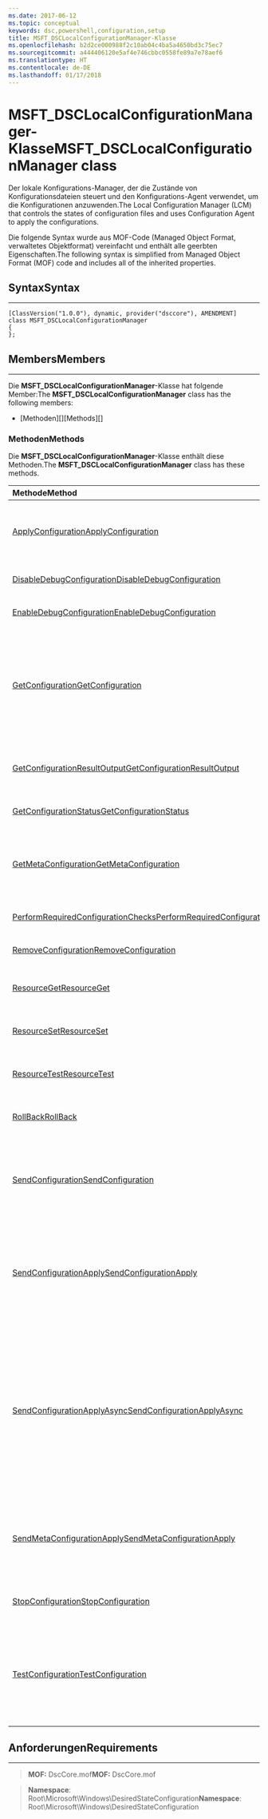 ```yaml
---
ms.date: 2017-06-12
ms.topic: conceptual
keywords: dsc,powershell,configuration,setup
title: MSFT_DSCLocalConfigurationManager-Klasse
ms.openlocfilehash: b2d2ce000988f2c10ab04c4ba5a4650bd3c75ec7
ms.sourcegitcommit: a444406120e5af4e746cbbc0558fe89a7e78aef6
ms.translationtype: HT
ms.contentlocale: de-DE
ms.lasthandoff: 01/17/2018
---
```

# <a name="msftdsclocalconfigurationmanager-class"></a><span data-ttu-id="0ff0c-103">MSFT_DSCLocalConfigurationManager-Klasse</span><span class="sxs-lookup"><span data-stu-id="0ff0c-103">MSFT_DSCLocalConfigurationManager class</span></span>

<span data-ttu-id="0ff0c-104">Der lokale Konfigurations-Manager, der die Zustände von Konfigurationsdateien steuert und den Konfigurations-Agent verwendet, um die Konfigurationen anzuwenden.</span><span class="sxs-lookup"><span data-stu-id="0ff0c-104">The Local Configuration Manager (LCM) that controls the states of configuration files and uses Configuration Agent to apply the configurations.</span></span>

<span data-ttu-id="0ff0c-105">Die folgende Syntax wurde aus MOF-Code (Managed Object Format, verwaltetes Objektformat) vereinfacht und enthält alle geerbten Eigenschaften.</span><span class="sxs-lookup"><span data-stu-id="0ff0c-105">The following syntax is simplified from Managed Object Format (MOF) code and includes all of the inherited properties.</span></span>

## <a name="syntax"></a><span data-ttu-id="0ff0c-106">Syntax</span><span class="sxs-lookup"><span data-stu-id="0ff0c-106">Syntax</span></span>
------

``` syntax
[ClassVersion("1.0.0"), dynamic, provider("dsccore"), AMENDMENT]
class MSFT_DSCLocalConfigurationManager
{
};
```

## <a name="members"></a><span data-ttu-id="0ff0c-107">Members</span><span class="sxs-lookup"><span data-stu-id="0ff0c-107">Members</span></span>
-------

<span data-ttu-id="0ff0c-108">Die **MSFT_DSCLocalConfigurationManager**-Klasse hat folgende Member:</span><span class="sxs-lookup"><span data-stu-id="0ff0c-108">The **MSFT_DSCLocalConfigurationManager** class has the following members:</span></span>

-   <span data-ttu-id="0ff0c-109">[Methoden][]</span><span class="sxs-lookup"><span data-stu-id="0ff0c-109">[Methods][]</span></span>

### <a name="methods"></a><span data-ttu-id="0ff0c-110">Methoden</span><span class="sxs-lookup"><span data-stu-id="0ff0c-110">Methods</span></span>

<span data-ttu-id="0ff0c-111">Die **MSFT_DSCLocalConfigurationManager**-Klasse enthält diese Methoden.</span><span class="sxs-lookup"><span data-stu-id="0ff0c-111">The **MSFT_DSCLocalConfigurationManager** class has these methods.</span></span>

|<span data-ttu-id="0ff0c-112">Methode</span><span class="sxs-lookup"><span data-stu-id="0ff0c-112">Method</span></span> |<span data-ttu-id="0ff0c-113">Beschreibung</span><span class="sxs-lookup"><span data-stu-id="0ff0c-113">Description</span></span> |
|:--- |:---|
| [<span data-ttu-id="0ff0c-114">ApplyConfiguration</span><span class="sxs-lookup"><span data-stu-id="0ff0c-114">ApplyConfiguration</span></span>](msft-dsclocalconfigurationmanager-applyconfiguration.md)| <span data-ttu-id="0ff0c-115">Verwendet den Konfigurations-Agent, um die ausstehende Konfiguration anzuwenden.</span><span class="sxs-lookup"><span data-stu-id="0ff0c-115">Uses the Configuration Agent to apply the configuration that is pending.</span></span>| 
| [<span data-ttu-id="0ff0c-116">DisableDebugConfiguration</span><span class="sxs-lookup"><span data-stu-id="0ff0c-116">DisableDebugConfiguration</span></span>](msft-dsclocalconfigurationmanager-disabledebugconfiguration.md)| <span data-ttu-id="0ff0c-117">Deaktiviert das Debuggen von DSC-Ressourcen.</span><span class="sxs-lookup"><span data-stu-id="0ff0c-117">Disables DSC resource debugging.</span></span>| 
| [<span data-ttu-id="0ff0c-118">EnableDebugConfiguration</span><span class="sxs-lookup"><span data-stu-id="0ff0c-118">EnableDebugConfiguration</span></span>](msft-dsclocalconfigurationmanager-enabledebugconfiguration.md)| <span data-ttu-id="0ff0c-119">Aktiviert das Debuggen von DSC-Ressourcen.</span><span class="sxs-lookup"><span data-stu-id="0ff0c-119">Enables DSC resource debugging.</span></span>| 
| [<span data-ttu-id="0ff0c-120">GetConfiguration</span><span class="sxs-lookup"><span data-stu-id="0ff0c-120">GetConfiguration</span></span>](msft-dsclocalconfigurationmanager-getconfiguration.md)| <span data-ttu-id="0ff0c-121">Sendet das Konfigurationsdokument an den verwalteten Knoten und verwendet die **Get**-Methode des Konfigurations-Agents, um die Konfiguration anzuwenden.</span><span class="sxs-lookup"><span data-stu-id="0ff0c-121">Sends the configuration document to the managed node and uses the **Get** method of the Configuration Agent to apply the configuration.</span></span>| 
| [<span data-ttu-id="0ff0c-122">GetConfigurationResultOutput</span><span class="sxs-lookup"><span data-stu-id="0ff0c-122">GetConfigurationResultOutput</span></span>](msft-dsclocalconfigurationmanager-getconfigurationresultoutput.md)| <span data-ttu-id="0ff0c-123">Ruft die Konfigurations-Agent-Ausgabe im Zusammenhang mit einem bestimmten Auftrag ab.</span><span class="sxs-lookup"><span data-stu-id="0ff0c-123">Gets the Configuration Agent output relating to a specific job.</span></span>| 
| [<span data-ttu-id="0ff0c-124">GetConfigurationStatus</span><span class="sxs-lookup"><span data-stu-id="0ff0c-124">GetConfigurationStatus</span></span>](msft-dsclocalconfigurationmanager-getconfigurationstatus.md)| <span data-ttu-id="0ff0c-125">Abrufen des Konfigurationsstatusverlaufs.</span><span class="sxs-lookup"><span data-stu-id="0ff0c-125">Get the configuration status history.</span></span>| 
| [<span data-ttu-id="0ff0c-126">GetMetaConfiguration</span><span class="sxs-lookup"><span data-stu-id="0ff0c-126">GetMetaConfiguration</span></span>](msft-dsclocalconfigurationmanager-getmetaconfiguration.md)| <span data-ttu-id="0ff0c-127">Ruft die Einstellungen des lokalen Konfigurations-Managers ab, die zur Steuerung des Konfigurations-Agents verwendet werden.</span><span class="sxs-lookup"><span data-stu-id="0ff0c-127">Gets the LCM settings that are used to control Configuration Agent.</span></span>| 
| [<span data-ttu-id="0ff0c-128">PerformRequiredConfigurationChecks</span><span class="sxs-lookup"><span data-stu-id="0ff0c-128">PerformRequiredConfigurationChecks</span></span>](msft-dsclocalconfigurationmanager-performrequiredconfigurationchecks.md)| <span data-ttu-id="0ff0c-129">Startet die Konsistenzprüfung.</span><span class="sxs-lookup"><span data-stu-id="0ff0c-129">Starts the consistency check.</span></span>| 
| [<span data-ttu-id="0ff0c-130">RemoveConfiguration</span><span class="sxs-lookup"><span data-stu-id="0ff0c-130">RemoveConfiguration</span></span>](msft-dsclocalconfigurationmanager-removeconfiguration.md)| <span data-ttu-id="0ff0c-131">Entfernt die Konfigurationsdateien.</span><span class="sxs-lookup"><span data-stu-id="0ff0c-131">Removes the configuration files.</span></span>| 
| [<span data-ttu-id="0ff0c-132">ResourceGet</span><span class="sxs-lookup"><span data-stu-id="0ff0c-132">ResourceGet</span></span>](msft-dsclocalconfigurationmanager-resourceget.md)| <span data-ttu-id="0ff0c-133">Ruft direkt die **Get**-Methode einer DSC-Ressource auf.</span><span class="sxs-lookup"><span data-stu-id="0ff0c-133">Directly calls the **Get** method of a DSC resource.</span></span>| 
| [<span data-ttu-id="0ff0c-134">ResourceSet</span><span class="sxs-lookup"><span data-stu-id="0ff0c-134">ResourceSet</span></span>](msft-dsclocalconfigurationmanager-resourceset.md)| <span data-ttu-id="0ff0c-135">Ruft direkt die **Set**-Methode einer DSC-Ressource auf.</span><span class="sxs-lookup"><span data-stu-id="0ff0c-135">Directly calls the **Set** method of a DSC resource.</span></span>| 
| [<span data-ttu-id="0ff0c-136">ResourceTest</span><span class="sxs-lookup"><span data-stu-id="0ff0c-136">ResourceTest</span></span>](msft-dsclocalconfigurationmanager-resourcetest.md)| <span data-ttu-id="0ff0c-137">Ruft direkt die **Test**-Methode einer DSC-Ressource auf.</span><span class="sxs-lookup"><span data-stu-id="0ff0c-137">Directly calls the **Test** method of a DSC resource.</span></span>| 
| [<span data-ttu-id="0ff0c-138">RollBack</span><span class="sxs-lookup"><span data-stu-id="0ff0c-138">RollBack</span></span>](msft-dsclocalconfigurationmanager-rollback.md)| <span data-ttu-id="0ff0c-139">Führt einen Rollback zu einer vorherigen Konfiguration aus.</span><span class="sxs-lookup"><span data-stu-id="0ff0c-139">Rolls back to a previous configuration.</span></span>| 
| [<span data-ttu-id="0ff0c-140">SendConfiguration</span><span class="sxs-lookup"><span data-stu-id="0ff0c-140">SendConfiguration</span></span>](msft-dsclocalconfigurationmanager-sendconfiguration.md)| <span data-ttu-id="0ff0c-141">Sendet das Konfigurationsdokument an den verwalteten Knoten und speichert es als ausstehende Änderung.</span><span class="sxs-lookup"><span data-stu-id="0ff0c-141">Sends the configuration document to the managed node and saves it as a pending change.</span></span>| 
| [<span data-ttu-id="0ff0c-142">SendConfigurationApply</span><span class="sxs-lookup"><span data-stu-id="0ff0c-142">SendConfigurationApply</span></span>](msft-dsclocalconfigurationmanager-sendconfigurationapply.md)| <span data-ttu-id="0ff0c-143">Sendet das Konfigurationsdokument an den verwalteten Knoten und verwendet den Konfigurations-Agent zum Anwenden der Konfiguration.</span><span class="sxs-lookup"><span data-stu-id="0ff0c-143">Sends the configuration document to the managed node and uses the Configuration Agent to apply the configuration.</span></span>| 
| [<span data-ttu-id="0ff0c-144">SendConfigurationApplyAsync</span><span class="sxs-lookup"><span data-stu-id="0ff0c-144">SendConfigurationApplyAsync</span></span>](msft-dsclocalconfigurationmanager-sendconfigurationapplyasync.md)| <span data-ttu-id="0ff0c-145">Senden des Konfigurationsdokuments an den verwalteten Knoten und Beginnen mit der Verwendung des Konfigurations-Agents zum Anwenden der Konfiguration.</span><span class="sxs-lookup"><span data-stu-id="0ff0c-145">Send the configuration document to the managed node and start using the Configuration Agent to apply the configuration.</span></span> <span data-ttu-id="0ff0c-146">Verwenden Sie „GetConfigurationResultOutput“, um Ergebnisausgaben abzurufen.</span><span class="sxs-lookup"><span data-stu-id="0ff0c-146">Use GetConfigurationResultOutput to retrieve result output.</span></span>| 
| [<span data-ttu-id="0ff0c-147">SendMetaConfigurationApply</span><span class="sxs-lookup"><span data-stu-id="0ff0c-147">SendMetaConfigurationApply</span></span>](msft-dsclocalconfigurationmanager-sendmetaconfigurationapply.md)| <span data-ttu-id="0ff0c-148">Legt die Einstellungen des lokalen Konfigurations-Managers fest, die zur Steuerung des Konfigurations-Agents verwendet werden.</span><span class="sxs-lookup"><span data-stu-id="0ff0c-148">Sets the LCM settings that are used to control the Configuration Agent.</span></span>| 
| [<span data-ttu-id="0ff0c-149">StopConfiguration</span><span class="sxs-lookup"><span data-stu-id="0ff0c-149">StopConfiguration</span></span>](msft-dsclocalconfigurationmanager-stopconfiguration.md)| <span data-ttu-id="0ff0c-150">Beende die Konfiguration, die gerade ausgeführt wird.</span><span class="sxs-lookup"><span data-stu-id="0ff0c-150">Stops the configuration that is in progress.</span></span>| 
| [<span data-ttu-id="0ff0c-151">TestConfiguration</span><span class="sxs-lookup"><span data-stu-id="0ff0c-151">TestConfiguration</span></span>](msft-dsclocalconfigurationmanager-testconfiguration.md)| <span data-ttu-id="0ff0c-152">Sendet das Konfigurationsdokument an den verwalteten Knoten und überprüft die aktuelle Konfiguration anhand dieses Dokuments.</span><span class="sxs-lookup"><span data-stu-id="0ff0c-152">Sends the configuration document to the managed node and verifies the current configuration against the document.</span></span>| 



 

## <a name="requirements"></a><span data-ttu-id="0ff0c-153">Anforderungen</span><span class="sxs-lookup"><span data-stu-id="0ff0c-153">Requirements</span></span>
------------
><span data-ttu-id="0ff0c-154">**MOF:** DscCore.mof</span><span class="sxs-lookup"><span data-stu-id="0ff0c-154">**MOF:** DscCore.mof</span></span>

><span data-ttu-id="0ff0c-155">**Namespace**: Root\Microsoft\Windows\DesiredStateConfiguration</span><span class="sxs-lookup"><span data-stu-id="0ff0c-155">**Namespace**: Root\Microsoft\Windows\DesiredStateConfiguration</span></span>



 

 



